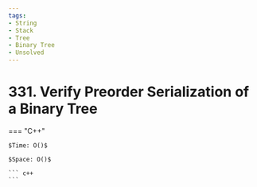 ```yaml
---
tags:
- String
- Stack
- Tree
- Binary Tree
- Unsolved
---
```



# 331. Verify Preorder Serialization of a Binary Tree

=== "C++"

    $Time: O()$

    $Space: O()$

    ``` c++
    ```